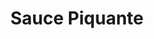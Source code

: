 ---
layout: recette
categories: [recettes]
hidden: true
lang: fr
sitemap: false
title: Sauce Piquante
type: base
recettes:
  Jalapeños:
    ingredients: 
      - nom: jalapeños
        qte: 3
      - nom: tomates
        qte: 400
        unite: gr
      - nom: oignon
        qte: 1
      - nom: ail
        qte: 3
        unite: gousses
      - nom: vinaigre de vin rouge
        qte: 20
        unite: mL
      - nom: eau
        qte: 250
        unite: mL
    etapes:
      - label: "Préparation"
        details:
          - Faire revenir les oignons dans un filet d'huile d'olive
          - Émincer l'ail
          - L'ajouter aux oignons et le faire cuire quelques minutes
          - Ajouter les tomates concassées
          - Mijoter 10 minutes
          - Ajouter le vinaigre, le miel et du sel
          - Mijoter 10 minutes
          - Ajouter l'eau
          - Mijoter 20 minutes
          - Goûter, ajuster si besoin
          - Verser la préparation dans un blender
          - Mixer jusqu'à ce que la préparation soit bien lisse
          - Embouteiller
---